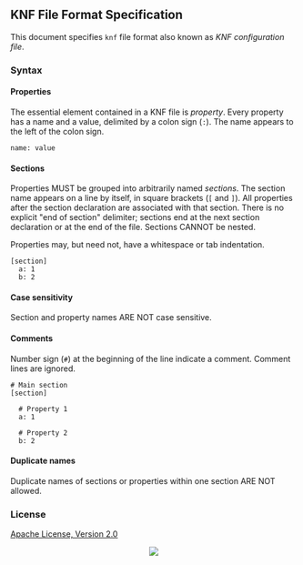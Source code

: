 ## KNF File Format Specification

This document specifies `knf` file format also known as _KNF configuration file_.

### Syntax

#### Properties

The essential element contained in a KNF file is _property_. Every property has a name and a value, delimited by a colon sign (`:`). The name appears to the left of the colon sign.

```
name: value
```

#### Sections 

Properties MUST be grouped into arbitrarily named _sections_. The section name appears on a line by itself, in square brackets (`[` and `]`). All properties after the section declaration are associated with that section. There is no explicit "end of section" delimiter; sections end at the next section declaration or at the end of the file. Sections CANNOT be nested.

Properties may, but need not, have a whitespace or tab indentation.

```
[section]
  a: 1
  b: 2
```

#### Case sensitivity

Section and property names ARE NOT case sensitive.

#### Comments

Number sign (`#`) at the beginning of the line indicate a comment. Comment lines are ignored.

```
# Main section
[section]

  # Property 1
  a: 1
  
  # Property 2
  b: 2
```

#### Duplicate names

Duplicate names of sections or properties within one section ARE NOT allowed.

### License

[Apache License, Version 2.0](https://www.apache.org/licenses/LICENSE-2.0)

<p align="center"><a href="https://essentialkaos.com"><img src="https://gh.kaos.st/ekgh.svg"/></a></p>

